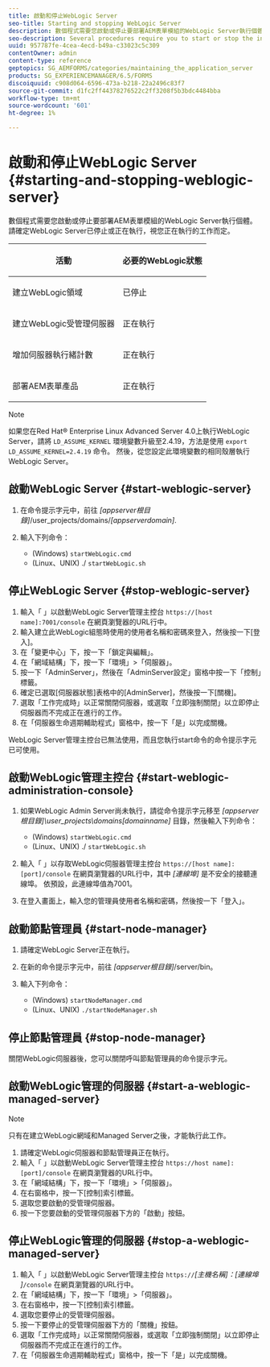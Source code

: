 ```yaml
---
title: 啟動和停止WebLogic Server
seo-title: Starting and stopping WebLogic Server
description: 數個程式需要您啟動或停止要部署AEM表單模組的WebLogic Server執行個體。 本檔案說明如何啟動和停止WebLogic Server。
seo-description: Several procedures require you to start or stop the instance of WebLogic Server where you want to deploy AEM forms modules. This document describes how to start and stop the WebLogic Server.
uuid: 957787fe-4cea-4ecd-b49a-c33023c5c309
contentOwner: admin
content-type: reference
geptopics: SG_AEMFORMS/categories/maintaining_the_application_server
products: SG_EXPERIENCEMANAGER/6.5/FORMS
discoiquuid: c908d064-6596-473a-b218-22a2496c83f7
source-git-commit: d1fc2ff44378276522c2ff3208f5b3bdc4484bba
workflow-type: tm+mt
source-wordcount: '601'
ht-degree: 1%

---
```



# 啟動和停止WebLogic Server {#starting-and-stopping-weblogic-server}

數個程式需要您啟動或停止要部署AEM表單模組的WebLogic Server執行個體。 請確定WebLogic Server已停止或正在執行，視您正在執行的工作而定。

<table>
 <thead>
  <tr>
   <th><p>活動</p></th>
   <th><p>必要的WebLogic狀態</p></th>
  </tr>
 </thead>
 <tbody>
  <tr>
   <td><p>建立WebLogic領域</p></td>
   <td><p>已停止</p></td>
  </tr>
  <tr>
   <td><p>建立WebLogic受管理伺服器</p></td>
   <td><p>正在執行</p></td>
  </tr>
  <tr>
   <td><p>增加伺服器執行緒計數</p></td>
   <td><p>正在執行</p></td>
  </tr>
  <tr>
   <td><p>部署AEM表單產品</p></td>
   <td><p>正在執行</p></td>
  </tr>
 </tbody>
</table>

>[!NOTE]
>
>如果您在Red Hat® Enterprise Linux Advanced Server 4.0上執行WebLogic Server，請將 `LD_ASSUME_KERNEL` 環境變數升級至2.4.19，方法是使用 `export LD_ASSUME_KERNEL=2.4.19` 命令。 然後，從您設定此環境變數的相同殼層執行WebLogic Server。

## 啟動WebLogic Server {#start-weblogic-server}

1. 在命令提示字元中，前往 *[appserver根目錄]*/user_projects/domains/*[appserverdomain]*.
1. 輸入下列命令：

   * (Windows) `startWebLogic.cmd`
   * (Linux、UNIX) ./ `startWebLogic.sh`

## 停止WebLogic Server {#stop-weblogic-server}

1. 輸入「 」以啟動WebLogic Server管理主控台 `https://[host name]:7001/console` 在網頁瀏覽器的URL行中。
1. 輸入建立此WebLogic組態時使用的使用者名稱和密碼來登入，然後按一下[登入]。
1. 在「變更中心」下，按一下「鎖定與編輯」。
1. 在「網域結構」下，按一下「環境」>「伺服器」。
1. 按一下「AdminServer」，然後在「AdminServer設定」窗格中按一下「控制」標籤。
1. 確定已選取[伺服器狀態]表格中的[AdminServer]，然後按一下[關機]。
1. 選取「工作完成時」以正常關閉伺服器，或選取「立即強制關閉」以立即停止伺服器而不完成正在進行的工作。
1. 在「伺服器生命週期輔助程式」窗格中，按一下「是」以完成關機。

WebLogic Server管理主控台已無法使用，而且您執行start命令的命令提示字元已可使用。

## 啟動WebLogic管理主控台 {#start-weblogic-administration-console}

1. 如果WebLogic Admin Server尚未執行，請從命令提示字元移至 *[appserver根目錄]\user_projects\domains\[domainname]* 目錄，然後輸入下列命令：

   * (Windows) `startWebLogic.cmd`
   * (Linux、UNIX) ./ `startWebLogic.sh`

1. 輸入「 」以存取WebLogic伺服器管理主控台 `https://[host name]:[port]/console` 在網頁瀏覽器的URL行中，其中 *[連線埠]* 是不安全的接聽連線埠。 依預設，此連線埠值為7001。
1. 在登入畫面上，輸入您的管理員使用者名稱和密碼，然後按一下「登入」。

## 啟動節點管理員 {#start-node-manager}

1. 請確定WebLogic Server正在執行。
1. 在新的命令提示字元中，前往 *[appserver根目錄]*/server/bin。
1. 輸入下列命令：

   * (Windows) `startNodeManager.cmd`
   * (Linux、UNIX) `./startNodeManager.sh`

## 停止節點管理員 {#stop-node-manager}

關閉WebLogic伺服器後，您可以關閉呼叫節點管理員的命令提示字元。

## 啟動WebLogic管理的伺服器 {#start-a-weblogic-managed-server}

>[!NOTE]
>
>只有在建立WebLogic網域和Managed Server之後，才能執行此工作。

1. 請確定WebLogic伺服器和節點管理員正在執行。
1. 輸入「 」以啟動WebLogic Server管理主控台 `https://host name]:[port]/console` 在網頁瀏覽器的URL行中。
1. 在「網域結構」下，按一下「環境」>「伺服器」。
1. 在右窗格中，按一下[控制]索引標籤。
1. 選取您要啟動的受管理伺服器。
1. 按一下您要啟動的受管理伺服器下方的「啟動」按鈕。

## 停止WebLogic管理的伺服器 {#stop-a-weblogic-managed-server}

1. 輸入「 」以啟動WebLogic Server管理主控台 `https://`*[主機名稱]：[連線埠&#x200B;]*`/console` 在網頁瀏覽器的URL行中。
1. 在「網域結構」下，按一下「環境」>「伺服器」。
1. 在右窗格中，按一下[控制]索引標籤。
1. 選取您要停止的受管理伺服器。
1. 按一下要停止的受管理伺服器下方的「關機」按鈕。
1. 選取「工作完成時」以正常關閉伺服器，或選取「立即強制關閉」以立即停止伺服器而不完成正在進行的工作。
1. 在「伺服器生命週期輔助程式」窗格中，按一下「是」以完成關機。

